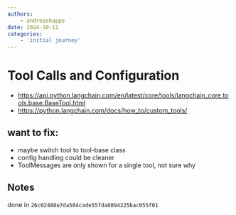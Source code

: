 ```yaml
---
authors:
    - andreashappe
date: 2024-10-11
categories:
    - 'initial journey'
---
```

# Tool Calls and Configuration

- https://api.python.langchain.com/en/latest/core/tools/langchain_core.tools.base.BaseTool.html
- https://python.langchain.com/docs/how_to/custom_tools/

## want to fix:

- maybe switch tool to tool-base class
- config handling could be cleaner
- ToolMessages are only shown for a single tool, not sure why

## Notes

done in `26c02488e7da504cade55fda0094225bac055f01`